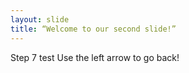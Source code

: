 ```yaml
---
layout: slide
title: “Welcome to our second slide!”
---
```

Step 7 test
Use the left arrow to go back!

